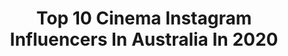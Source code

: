 ---
title: Top 10 Cinema Instagram Influencers In Australia In 2020
description: Identify the most popular Instagram accounts on inBeat.
platform: Instagram
profiles:
  - username: "zoewhite"
    fullname: >-
      Zoë White ACS
    location: "Australia"
    followers: 18773
    engagement: 900
    commentsToLikes: 0.022461
    avatar: "https://scontent-ams4-1.cdninstagram.com/v/t51.2885-19/s320x320/11358151_167118573619558_86736391_a.jpg?_nc_ht=scontent-ams4-1.cdninstagram.com&_nc_ohc=WztqqrZnRWUAX-ep0V9&oh=7ab93373f13a4030b45946a631570d29&oe=5EB8B356"
    verified: false
    hashtags: "#scottmorrison, #dontletfreelancersfallthroughthecracks, #noworkerleftbehind, #wagesubsidyforall"
  - username: "markhobz"
    fullname: >-
      Mark Hobz
    location: "Australia"
    followers: 13226
    engagement: 935
    commentsToLikes: 0.028108
    avatar: "https://scontent-lhr8-1.cdninstagram.com/v/t51.2885-19/s320x320/69764273_374140846598301_6639584015831531520_n.jpg?_nc_ht=scontent-lhr8-1.cdninstagram.com&_nc_ohc=oxVIJZJTo64AX-51gJ0&oh=79b3bc5dac7a93e64c3eeb955bd6f277&oe=5EB9F844"
    verified: false
    hashtags: "#dop, #davinci, #redcc, #dubaifilm"
  - username: "dm_jon"
    fullname: >-
      Jon Pumfrey / DomesticMango
    location: "Australia"
    followers: 62507
    engagement: 899
    commentsToLikes: 0.010821
    avatar: "https://scontent-lga3-1.cdninstagram.com/v/t51.2885-19/s320x320/18722476_222537971582614_4819657500359917568_a.jpg?_nc_ht=scontent-lga3-1.cdninstagram.com&_nc_ohc=6YZmwMnJt6QAX-A_2Rz&oh=e87f1c1f541aa433499a41e4c794cdb7&oe=5EB42673"
    verified: false
    hashtags: "#stance, #gtav, #tokyodrift, #nissangtr"
  - username: "akthamix"
    fullname: >-
      Aktham Albulushi
    location: "Australia"
    followers: 17899
    engagement: 440
    commentsToLikes: 0.092590
    avatar: "https://scontent-lht6-1.cdninstagram.com/v/t51.2885-19/s320x320/88982181_214698296582079_3464876707549282304_n.jpg?_nc_ht=scontent-lht6-1.cdninstagram.com&_nc_ohc=8S9hywDmtVUAX-ilcoj&oh=2be51201acd34690b34a32e773b6e2b8&oe=5EBB0F76"
    verified: false
    hashtags: "#bmpcc4k, #abqeducation, #abqseeb, #abqsohar"
  - username: "jamtuna"
    fullname: >-
      James | Sydney, cinemagraphs
    location: "Australia"
    followers: 39398
    engagement: 617
    commentsToLikes: 0.039372
    avatar: "https://scontent-lhr8-1.cdninstagram.com/v/t51.2885-19/s320x320/57488272_380379736152196_5242831505524260864_n.jpg?_nc_ht=scontent-lhr8-1.cdninstagram.com&_nc_ohc=gHGgXOceaPIAX8TUcl4&oh=3be2ad0a98ff9e5af3acb63b44b2278d&oe=5EBA37CB"
    verified: false
    hashtags: "#felines, #georgesfeatures, #heatercentral, #cyberpunkgirl"
  - username: "lexcello"
    fullname: >-
      Alexandra Adoncello
    location: "Australia"
    followers: 7655
    engagement: 537
    commentsToLikes: 0.030705
    avatar: "https://scontent-ams4-1.cdninstagram.com/v/t51.2885-19/s320x320/73475343_2547062495554929_7500476735339626496_n.jpg?_nc_ht=scontent-ams4-1.cdninstagram.com&_nc_ohc=36ft7eM9e5IAX-vIJF6&oh=a1c38c0af67a14b62517f2cc3ebe75a2&oe=5EB9B1B8"
    verified: false
    hashtags: ""
  - username: "torahbright"
    fullname: >-
      Torah Bright
    location: "Australia"
    followers: 190053
    engagement: 195
    commentsToLikes: 0.023913
    avatar: "https://scontent-atl3-1.cdninstagram.com/v/t51.2885-19/s320x320/44368358_1871245756328565_5997154782064672768_n.jpg?_nc_ht=scontent-atl3-1.cdninstagram.com&_nc_ohc=5rdTFuGjc9QAX-vY2Xg&oh=0191874a489fa8e65e002f81259a1a19&oe=5EBA0080"
    verified: true
    hashtags: "#brightedition, #inspire, #mothernature, #torahexplorer"
  - username: "garyphayes.photography"
    fullname: >-
      Gary P Hayes
    location: "Australia"
    followers: 28260
    engagement: 191
    commentsToLikes: 0.015751
    avatar: "https://scontent-ams4-1.cdninstagram.com/v/t51.2885-19/s320x320/35276113_811351099253953_5340315086911176704_n.jpg?_nc_ht=scontent-ams4-1.cdninstagram.com&_nc_ohc=q-Jh_4opBksAX-TnvXx&oh=8e98f91abcc89d86a8bed9e78261e2e9&oe=5EB3411E"
    verified: false
    hashtags: "#bluemountains, #holidayherethisyear, #amazing, #australiagram"
  - username: "ben.savage"
    fullname: >-
      Ben Savage
    location: "Australia"
    followers: 24183
    engagement: 438
    commentsToLikes: 0.021571
    avatar: "https://scontent-amt2-1.cdninstagram.com/v/t51.2885-19/s320x320/71087094_756773591455288_3292959401597468672_n.jpg?_nc_ht=scontent-amt2-1.cdninstagram.com&_nc_ohc=C6R2GDWxGeIAX8GomF1&oh=60daf9e77fb28687604f8113e9654f62&oe=5EB31B6C"
    verified: false
    hashtags: "#vanuatumoments, #tesladestinations"
  - username: "jaimevivesfilms"
    fullname: >-
      Jaime Vives
    location: "Australia"
    followers: 3363
    engagement: 1032
    commentsToLikes: 0.048476
    avatar: "https://scontent-ams4-1.cdninstagram.com/v/t51.2885-19/s320x320/71832211_788057111630396_6100990839125704704_n.jpg?_nc_ht=scontent-ams4-1.cdninstagram.com&_nc_ohc=4PRrGTEUTiEAX-75ELM&oh=78cad92ef1e7c58a1e1a34569f5ab47c&oe=5EB8FF2D"
    verified: false
    hashtags: "#praiadonorte, #nazare, #shotonred, #volcompipepro"
---